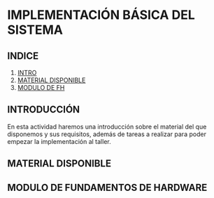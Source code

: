 # IMPLEMENTACIÓN BÁSICA DEL SISTEMA

## INDICE

1. [INTRO](#INTRODUCCION)
2. [MATERIAL DISPONIBLE](#MATERIAL-DISPONIBLE)
3. [MODULO DE FH](#MODULO-DE-FUNDAMENTOS-DE-HARDWARE)

## INTRODUCCIÓN

En esta actividad haremos una introducción sobre el material del que disponemos y sus requisitos, además de tareas a realizar para poder empezar la implementación al taller.

## MATERIAL DISPONIBLE

## MODULO DE FUNDAMENTOS DE HARDWARE
